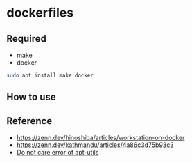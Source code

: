 # dockerfiles
## Required
 - make
 - docker

```bash
sudo apt install make docker
```
## How to use

## Reference
 - https://zenn.dev/hinoshiba/articles/workstation-on-docker
 - https://zenn.dev/kathmandu/articles/4a86c3d75b93c3
 - [Do not care error of apt-utils](https://qiita.com/haessal/items/0a83fe9fa1ac00ed5ee9)